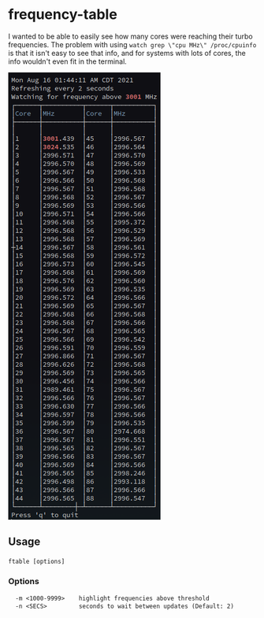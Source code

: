 # frequency-table
I wanted to be able to easily see how many cores were reaching their turbo frequencies.
The problem with using `watch grep \"cpu MHz\" /proc/cpuinfo` is that it isn't easy to see that info, and for systems with lots of cores, the info wouldn't even fit in the terminal.

![ftable](/ftable.png)

## Usage
`ftable [options]`

### Options
```
  -m <1000-9999>	highlight frequencies above threshold
  -n <SECS>			seconds to wait between updates (Default: 2)
```
